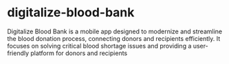 # digitalize-blood-bank
Digitalize Blood Bank is a mobile app designed to modernize and streamline the blood donation process, connecting donors and recipients efficiently. It focuses on solving critical blood shortage issues and providing a user-friendly platform for donors and recipients
